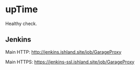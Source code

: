# upTime
Healthy check.

## Jenkins
Main HTTP:
http://jenkins.ishland.site/job/GarageProxy

Main HTTPS:
https://jenkins-ssl.ishland.site/job/GarageProxy


